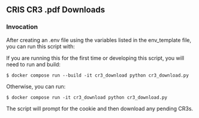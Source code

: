 ## CRIS CR3 .pdf Downloads

### Invocation

After creating an .env file using the variables listed in the env_template file, you can run this script with:

If you are running this for the first time or developing this script, you will need to run and build:
```
$ docker compose run --build -it cr3_download python cr3_download.py
```

Otherwise, you can run:
```
$ docker compose run -it cr3_download python cr3_download.py
```

The script will prompt for the cookie and then download any pending CR3s.